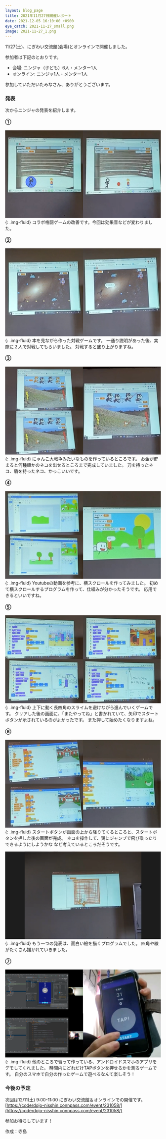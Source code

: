 ```yaml
---
layout: blog_page
title: 2021年11月27日開催レポート
date: 2021-12-05 16:10:00 +0900
eye_catch: 2021-11-27_small.png
image: 2021-11-27_1.png
---
```


11/27(土)、にぎわい交流館(会場)とオンラインで開催しました。

参加者は下記のとおりです。
* 会場: ニンジャ（子ども）6人・メンター1人
* オンライン: ニンジャ1人・メンター1人

参加していただいたみなさん、ありがとうございます。

### 発表
次からニンジャの発表を紹介します。

#### &#9312;

![](/assets/img/2021-11-27_1.png){: .img-fluid}
コラボ格闘ゲームの改善です。今回は効果音などが変わりました。

#### &#9313;

![](/assets/img/2021-11-27_2.png){: .img-fluid}
本を見ながら作った対戦ゲームです。
一通り説明があった後、実際に２人で対戦してもらいました。
対戦すると盛り上がりますね。

#### &#9314;

![](/assets/img/2021-11-27_3.png){: .img-fluid}
にゃんこ大戦争みたいなものを作っているところです。
お金が貯まると何種類かのネコを出せるところまで完成していました。
刀を持ったネコ、盾を持ったネコ、かっこいいです。

#### &#9315;

![](/assets/img/2021-11-27_4.png){: .img-fluid}
Youtubeの動画を参考に、横スクロールを作ってみました。
初めて横スクロールするプログラムを作って、仕組みが分かったそうです。
応用できるといいですね。

#### &#9316;

![](/assets/img/2021-11-27_5.png){: .img-fluid}
上下に動く長四角のスライムを避けながら進んでいくゲームです。
クリアした後の画面に、「またやってね」と書かれていて、矢印でスタートボタンが示されているのがよかったです。
また押して始めたくなりますよね。

#### &#9317;

![](/assets/img/2021-11-27_6-1.png){: .img-fluid}
スタートボタンが画面の上から降りてくるところと、スタートボタンを押した後の画面が完成。
ネコを操作して、鶏にジャンプで飛び乗ったりできるようにしようかな など考えているところだそうです。

![](/assets/img/2021-11-27_6-2.png){: .img-fluid}
もう一つの発表は、面白い絵を描くプログラムでした。
四角や線がたくさん描かれていきました。

#### &#9318;

![](/assets/img/2021-11-27_7.png){: .img-fluid}
他のところで習って作っている、アンドロイドスマホのアプリをデモしてくれました。
時間内にどれだけTAPボタンを押せるかを測るゲームです。
自分のスマホで自分の作ったゲームで遊べるなんて楽しそう！

### 今後の予定
次回は12/11(土) 9:00-11:00 にぎわい交流館＆オンラインでの開催です。<br/>
[https://coderdojo-nisshin.connpass.com/event/231058/](https://coderdojo-nisshin.connpass.com/event/231058/)

参加お待ちしています！

作成：寺島

